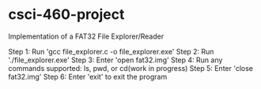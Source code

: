 # csci-460-project
Implementation of a FAT32 File Explorer/Reader

Step 1: Run 'gcc file_explorer.c -o file_explorer.exe'
Step 2: Run './file_explorer.exe'
Step 3: Enter 'open fat32.img'
Step 4: Run any commands supported: ls, pwd, or cd(work in progress)
Step 5: Enter 'close fat32.img'
Step 6: Enter 'exit' to exit the program
